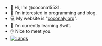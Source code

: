 - 👋 Hi, I’m @cocona15531.
- 👀 I’m interested in programming and blog.
- 💻 My website is "[coconaly.org](https://coconaly.org/)".
- 🌱 I’m currently learning Swift.
- ✋ Nice to meet you.
- [![Langs](https://github-readme-stats.vercel.app/api/top-langs/?username=otsukasatoshi&layout=compact)](https://github.com/otsukasatoshi)


<!---
cocona15531/cocona15531 is a ✨ special ✨ repository because its `README.md` (this file) appears on your GitHub profile.
You can click the Preview link to take a look at your changes.
--->
